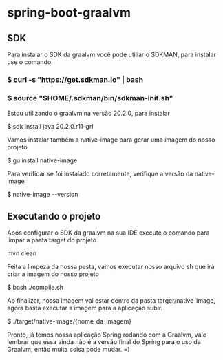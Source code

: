 # spring-boot-graalvm

## SDK
Para instalar o SDK da graalvm você pode utiliar o SDKMAN, para instalar use o comando
  
  
  ### $ curl -s "https://get.sdkman.io" | bash
  
  ### $ source "$HOME/.sdkman/bin/sdkman-init.sh"


Estou utilizando o graalvm na versão 20.2.0, para instalar 

  $ sdk install java 20.2.0.r11-grl
  
Vamos instalar também a native-image para gerar uma imagem do nosso projeto

  $ gu install native-image

Para verificar se foi instalado corretamente, verifique a versão da native-image

  $ native-image --version

## Executando o projeto
Após configurar o SDK da graalvm na sua IDE execute o comando para limpar a pasta target do projeto
  
  mvn clean
  
Feita a limpeza da nossa pasta, vamos executar nosso arquivo sh que irá criar a imagem do nosso projeto

  $ bash ./compile.sh
  
Ao finalizar, nossa imagem vai estar dentro da pasta targer/native-image, agora basta executar a imagem para a aplicação subir.

  $ ./target/native-image/{nome_da_imagem}
  
Pronto, já temos nossa aplicação Spring rodando com a Graalvm, 
vale lembrar que essa ainda não é a versão final do Spring para o uso da Graalvm, então muita coisa pode mudar. =)
  
